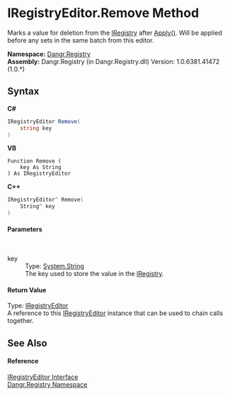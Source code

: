 # IRegistryEditor.Remove Method 
 

Marks a value for deletion from the <a href="T_Dangr_Registry_IRegistry">IRegistry</a> after <a href="M_Dangr_Registry_IRegistryEditor_Apply">Apply()</a>. Will be applied before any sets in the same batch from this editor.

**Namespace:**&nbsp;<a href="N_Dangr_Registry">Dangr.Registry</a><br />**Assembly:**&nbsp;Dangr.Registry (in Dangr.Registry.dll) Version: 1.0.6381.41472 (1.0.*)

## Syntax

**C#**<br />
``` C#
IRegistryEditor Remove(
	string key
)
```

**VB**<br />
``` VB
Function Remove ( 
	key As String
) As IRegistryEditor
```

**C++**<br />
``` C++
IRegistryEditor^ Remove(
	String^ key
)
```


#### Parameters
&nbsp;<dl><dt>key</dt><dd>Type: <a href="http://msdn2.microsoft.com/en-us/library/s1wwdcbf" target="_blank">System.String</a><br />The key used to store the value in the <a href="T_Dangr_Registry_IRegistry">IRegistry</a>.</dd></dl>

#### Return Value
Type: <a href="T_Dangr_Registry_IRegistryEditor">IRegistryEditor</a><br />A reference to this <a href="T_Dangr_Registry_IRegistryEditor">IRegistryEditor</a> instance that can be used to chain calls together.

## See Also


#### Reference
<a href="T_Dangr_Registry_IRegistryEditor">IRegistryEditor Interface</a><br /><a href="N_Dangr_Registry">Dangr.Registry Namespace</a><br />